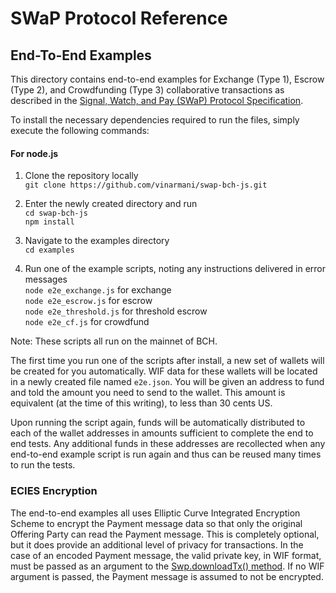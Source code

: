 # SWaP Protocol Reference

## End-To-End Examples

This directory contains end-to-end examples for Exchange (Type 1), Escrow (Type 2), and Crowdfunding (Type 3) collaborative transactions as described in the [Signal, Watch, and Pay (SWaP) Protocol Specification](https://github.com/vinarmani/swap-protocol/blob/master/swap-protocol-spec.md).

To install the necessary dependencies required to run the files, simply execute the following commands:

#### For node.js
1. Clone the repository locally<br>
`git clone https://github.com/vinarmani/swap-bch-js.git`

2. Enter the newly created directory and run<br>
`cd swap-bch-js`<br>
`npm install`

3. Navigate to the examples directory<br>
`cd examples`

4. Run one of the example scripts, noting any instructions delivered in error messages<br>
`node e2e_exchange.js` for exchange<br>
`node e2e_escrow.js` for escrow<br>
`node e2e_threshold.js` for threshold escrow<br>
`node e2e_cf.js` for crowdfund<br>

Note: These scripts all run on the mainnet of BCH.

The first time you run one of the scripts after install, a new set of wallets will be created for you automatically. WIF data for these wallets will be located in a newly created file named `e2e.json`. You will be given an address to fund and told the amount you need to send to the wallet. This amount is equivalent (at the time of this writing), to less than 30 cents US.

Upon running the script again, funds will be automatically distributed to each of the wallet addresses in amounts sufficient to complete the end to end tests. Any additional funds in these addresses are recollected when any end-to-end example script is run again and thus can be reused many times to run the tests.

### ECIES Encryption

The end-to-end examples all uses Elliptic Curve Integrated Encryption Scheme to encrypt the Payment message data so that only the original Offering Party can read the Payment message. This is completely optional, but it does provide an additional level of privacy for transactions. In the case of an encoded Payment message, the valid private key, in WIF format, must be passed as an argument to the [Swp.downloadTx() method](https://github.com/vinarmani/swap-bch-js/blob/master/lib/swp.js#L343). If no WIF argument is passed, the Payment message is assumed to not be encrypted.
